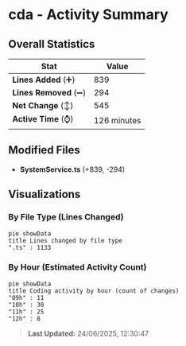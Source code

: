 # cda - Activity Summary 

## Overall Statistics

| Stat                   | Value                                                             |
| ---------------------- | ----------------------------------------------------------------- |
| **Lines Added** (➕)   | 839                                          |
| **Lines Removed** (➖) | 294                                        |
| **Net Change** (↕)    | 545                |
| **Active Time** (⌚)   | 126 minutes |


## Modified Files
- **SystemService.ts** (+839, -294)

## Visualizations

### By File Type (Lines Changed)

```mermaid
pie showData
title Lines changed by file type
".ts" : 1133
```

### By Hour (Estimated Activity Count)

```mermaid
pie showData
title Coding activity by hour (count of changes)
"09h" : 11
"10h" : 30
"11h" : 25
"12h" : 8
```


> **Last Updated:** 24/06/2025, 12:30:47